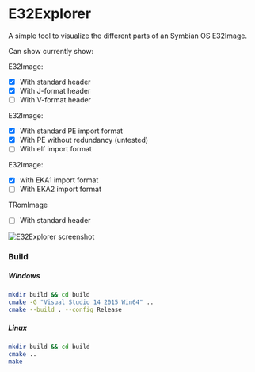 # E32Explorer

A simple tool to visualize the different parts of an Symbian OS E32Image.

Can show currently show:

E32Image:
- [x] With standard header
- [x] With J-format header
- [ ] With V-format header

E32Image:
- [x] With standard PE import format
- [x] With PE without redundancy (untested)
- [ ] With elf import format

E32Image:
- [x] with EKA1 import format
- [ ] With EKA2 import format

TRomImage
- [ ] With standard header

![E32Explorer screenshot](http://i.imgur.com/feE73GH.png)


### Build
##### Windows
```bash
mkdir build && cd build
cmake -G "Visual Studio 14 2015 Win64" ..
cmake --build . --config Release
```
##### Linux
```bash
mkdir build && cd build
cmake ..
make
```
